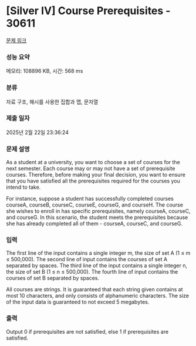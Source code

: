 # [Silver IV] Course Prerequisites - 30611 

[문제 링크](https://www.acmicpc.net/problem/30611) 

### 성능 요약

메모리: 108896 KB, 시간: 568 ms

### 분류

자료 구조, 해시를 사용한 집합과 맵, 문자열

### 제출 일자

2025년 2월 22일 23:36:24

### 문제 설명

<p>As a student at a university, you want to choose a set of courses for the next semester. Each course may or may not have a set of prerequisite courses. Therefore, before making your final decision, you want to ensure that you have satisfied all the prerequisites required for the courses you intend to take.</p>

<p>For instance, suppose a student has successfully completed courses courseA, courseB, courseC, courseE, courseG, and courseH. The course she wishes to enroll in has specific prerequisites, namely courseA, courseC, and courseG. In this scenario, the student meets the prerequisites because she has already completed all of them - courseA, courseC, and courseG.</p>

### 입력 

 <p>The first line of the input contains a single integer m, the size of set A (1 ≤ m ≤ 500,000). The second line of input contains the courses of set A separated by spaces. The third line of the input contains a single integer n, the size of set B (1 ≤ n ≤ 500,000). The fourth line of input contains the courses of set B separated by spaces.</p>

<p>All courses are strings. It is guaranteed that each string given contains at most 10 characters, and only consists of alphanumeric characters. The size of the input data is guaranteed to not exceed 5 megabytes.</p>

### 출력 

 <p>Output 0 if prerequisites are not satisfied, else 1 if prerequisites are satisfied.</p>

